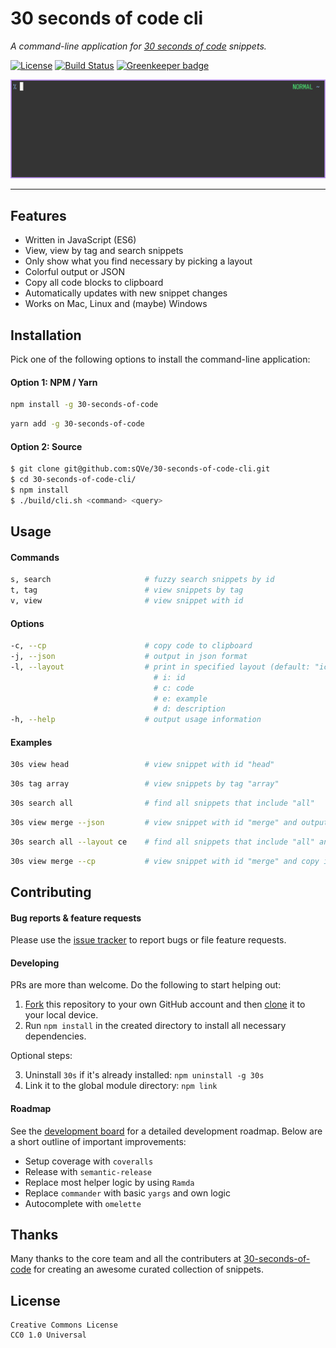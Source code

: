 # 30 seconds of code cli

_A command-line application for [30 seconds of code](https://github.com/30-seconds/30-seconds-of-code/) snippets._

[![License](https://img.shields.io/badge/license-CC0--1.0-blue.svg)](https://github.com/sQVe/30-seconds-of-code-cli/blob/develop/LICENSE) [![Build Status](https://travis-ci.org/sQVe/30-seconds-of-code-cli.svg?branch=master)](https://travis-ci.org/sQVe/30-seconds-of-code-cli) [![Greenkeeper badge](https://badges.greenkeeper.io/sQVe/30-seconds-of-code-cli.svg)](https://greenkeeper.io/)

![Demo](/.github/demo.gif?raw=true)

<hr>

## Features

- Written in JavaScript (ES6)
- View, view by tag and search snippets
- Only show what you find necessary by picking a layout
- Colorful output or JSON
- Copy all code blocks to clipboard
- Automatically updates with new snippet changes
- Works on Mac, Linux and (maybe) Windows

## Installation

Pick one of the following options to install the command-line application:

#### Option 1: NPM / Yarn

```bash
npm install -g 30-seconds-of-code
```

```bash
yarn add -g 30-seconds-of-code
```

#### Option 2: Source

```bash
$ git clone git@github.com:sQVe/30-seconds-of-code-cli.git
$ cd 30-seconds-of-code-cli/
$ npm install
$ ./build/cli.sh <command> <query>
```

## Usage

#### Commands

```bash
s, search                     # fuzzy search snippets by id
t, tag                        # view snippets by tag
v, view                       # view snippet with id
```

#### Options

```bash
-c, --cp                      # copy code to clipboard
-j, --json                    # output in json format
-l, --layout                  # print in specified layout (default: "iced")
                                # i: id
                                # c: code
                                # e: example
                                # d: description
-h, --help                    # output usage information
```

#### Examples

```bash
30s view head                 # view snippet with id "head"
```

```bash
30s tag array                 # view snippets by tag "array"
```

```bash
30s search all                # find all snippets that include "all"
```

```bash
30s view merge --json         # view snippet with id "merge" and output as json
```

```bash
30s search all --layout ce    # find all snippets that include "all" and print only code and example
```

```bash
30s view merge --cp           # view snippet with id "merge" and copy it's code
```

## Contributing

#### Bug reports & feature requests

Please use the [issue tracker](https://github.com/sQVe/30-seconds-of-code-cli/issues) to report bugs or file feature requests.

#### Developing

PRs are more than welcome. Do the following to start helping out:

1. [Fork](https://help.github.com/articles/fork-a-repo/) this repository to your own GitHub account and then [clone](https://help.github.com/articles/cloning-a-repository/) it to your local device.
2. Run `npm install` in the created directory to install all necessary dependencies.

Optional steps:

3. Uninstall `30s` if it's already installed: `npm uninstall -g 30s`
4. Link it to the global module directory: `npm link`

#### Roadmap

See the [development board](https://github.com/sQVe/30-seconds-of-code-cli/projects/1) for a detailed development roadmap. Below are a short outline of important improvements:

- Setup coverage with `coveralls`
- Release with `semantic-release`
- Replace most helper logic by using `Ramda`
- Replace `commander` with basic `yargs` and own logic
- Autocomplete with `omelette`

## Thanks

Many thanks to the core team and all the contributers at [30-seconds-of-code](https://github.com/Chalarangelo/30-seconds-of-code) for creating an awesome curated collection of snippets.

## License

```
Creative Commons License
CC0 1.0 Universal
```
